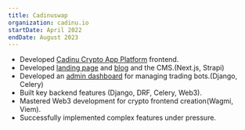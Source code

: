 ```yaml
---
title: Cadinuswap
organization: cadinu.io
startDate: April 2022
endDate: August 2023
---
```

- Developed [Cadinu Crypto App Platform](https://apps.cadinu.io) frontend.
- Developed [landing page](https://cadinu.io) and [blog](https://blog.cadinu.io) and the CMS.(Next.js, Strapi)
- Developed an [admin dashboard](https://dashboard.cadinu.io) for managing trading bots.(Django, Celery)
- Built key backend features (Django, DRF, Celery, Web3).
- Mastered Web3 development for crypto frontend creation(Wagmi, Viem).
- Successfully implemented complex features under pressure. 